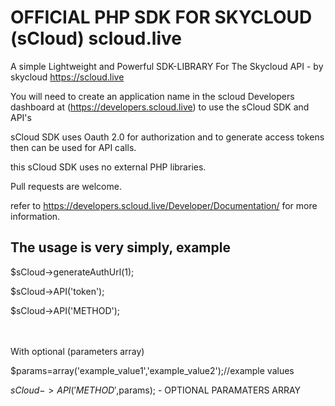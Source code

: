 <h1>OFFICIAL PHP SDK FOR SKYCLOUD (sCloud) scloud.live</h1>

A simple Lightweight and Powerful SDK-LIBRARY For The Skycloud API -  by skycloud https://scloud.live



You will need to create an application name in the scloud Developers dashboard
at (https://developers.scloud.live) to use the sCloud SDK and API's

sCloud SDK uses Oauth 2.0 for authorization and to generate access tokens then can be used for API calls.

this sCloud SDK uses no external PHP libraries. 

Pull requests are welcome.

refer to https://developers.scloud.live/Developer/Documentation/ for more information.

<h2>The usage is very simply, example</h2>

$sCloud->generateAuthUrl(1);

$sCloud->API('token');

$sCloud->API('METHOD');


<br/><br />
With optional (parameters array)

$params=array('example_value1','example_value2');//example values

$sCloud->API('METHOD',$params); - OPTIONAL PARAMATERS ARRAY



